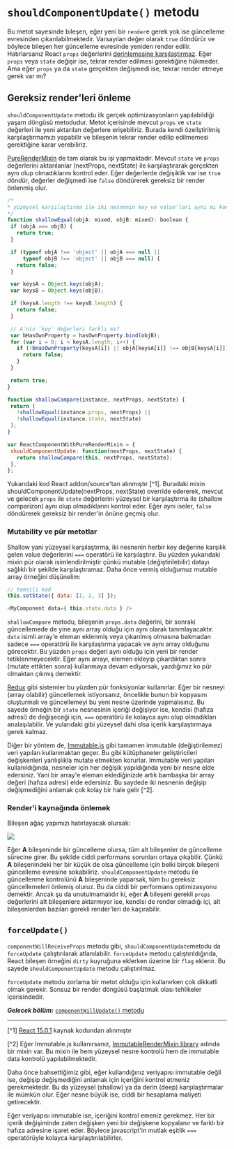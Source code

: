 # `shouldComponentUpdate()` metodu

Bu metot sayesinde bileşen, eğer yeni bir `render`e gerek yok ise güncelleme evresinden çıkarılabilmektedir. Varsayılan değer olarak `true` döndürür ve böylece bileşen her güncelleme evresinde yeniden render edilir. Hatırlarsanız React `props` değerlerini [derinlemesine karşılaştırmaz](https://facebook.github.io/react/blog/2016/01/08/A-implies-B-does-not-imply-B-implies-A.html). Eğer `props` veya `state` değişir ise, tekrar render edilmesi gerektiğine hükmeder. Ama eğer `props` ya da `state` gerçekten değişmedi ise, tekrar render etmeye gerek var mı?

## Gereksiz render'leri önleme

`shouldComponentUpdate` metodu ilk gerçek optimizasyonların yapılabildiği yaşam döngüsü metodudur. Metot içerisinde mevcut `props` ve `state` değerleri ile yeni aktarılan değerlere erişebiliriz. Burada kendi özellştirilmiş karşılaştırmamızı yapabilir ve bileşenin tekrar render edilip edilmemesi gerektiğine karar verebiliriz. 

[PureRenderMixin](https://facebook.github.io/react/docs/pure-render-mixin.html) de tam olarak bu işi yapmaktadır. Mevcut `state` ve `props` değerlerini aktarılanlar (nextProps, nextState) ile karşılaştırarak gerçekten aynı olup olmadıklarını kontrol eder. Eğer değerlerde değişiklik var ise `true` döndür, değerler değişmedi ise `false` döndürerek gereksiz bir render önlenmiş olur.
 

 ```javascript
/*
 * yüzeysel karşılaştırma ile iki nesnenin key ve value'ları aynı mı kontrol et
 */
function shallowEqual(objA: mixed, objB: mixed): boolean {
  if (objA === objB) {
    return true;
  }

  if (typeof objA !== 'object' || objA === null ||
      typeof objB !== 'object' || objB === null) {
    return false;
  }

  var keysA = Object.keys(objA);
  var keysB = Object.keys(objB);

  if (keysA.length !== keysB.length) {
    return false;
  }

  // A'nin `key` değerleri farklı mı?
  var bHasOwnProperty = hasOwnProperty.bind(objB);
  for (var i = 0; i < keysA.length; i++) {
    if (!bHasOwnProperty(keysA[i]) || objA[keysA[i]] !== objB[keysA[i]]) {
      return false;
    }
  }

  return true;
}

function shallowCompare(instance, nextProps, nextState) {
  return (
    !shallowEqual(instance.props, nextProps) ||
    !shallowEqual(instance.state, nextState)
  );
}

var ReactComponentWithPureRenderMixin = {
  shouldComponentUpdate: function(nextProps, nextState) {
    return shallowCompare(this, nextProps, nextState);
  },
};
 ```
 
Yukarıdaki kod React addon/source'tan alınmıştır [^1]. Buradaki mixin shouldComponentUpdate(nextProps, nextState) override edererek, mevcut ve gelecek `props` ile `state` değerlerini yüzeysel bir karşılaştırma ile (shallow comparizon) aynı olup olmadıklarını kontrol eder. Eğer aynı iseler, `false` döndürerek gereksiz bir render'in önüne geçmiş olur.

### Mutability ve pür metotlar
Shallow yani yüzeysel karşılaştırma, iki nesnenin herbir key değerine karşılık gelen value değerlerini `===` operatörü ile karşılaştırır. Bu yüzden yukarıdaki mixin pür olarak isimlendirilmiştir çünkü mutable (değiştirilebilir) datayı sağlıklı bir şekilde karşılaştıramaz. Daha önce vermiş olduğumuz mutable array örneğini düşünelim:
 
```javascript
// temsili kod
this.setState({ data: [1, 2, 3] });

<MyComponent data={ this.state.data } />
```

`shallowCompare` metodu, bileşenin `props.data` değerini, bir sonraki güncellemede de yine aynı array olduğu için aynı olarak tanımlayacaktır. `data` isimli array'e eleman eklenmiş veya çıkarılmış olmasına bakmadan sadece `===` operatörü ile karşılaştırma yapacak ve aynı array olduğunu görecektir. Bu yüzden `props` değeri aynı olduğu için yeni bir render tetiklenmeyecektir. Eğer aynı arrayı, elemen ekleyip çıkardıktan sonra (mutate ettikten sonra) kullanmaya devam ediyorsak, yazdığımız ko pür olmaktan çıkmış demektir. 

[Redux](http://redux.js.org/) gibi sistemler bu yüzden pür fonksiyonlar kullanırlar. Eğer bir nesneyi (array olabilir) güncellemek istiyorsanız, öncelikle bunun bir kopyasını oluşturmalı ve güncellemeyi bu yeni nesne üzerinde yapmalısınız. Bu sayede  örneğin bir `state` nesnesinin içeriği değişiyor ise, kendisi (hafıza adresi) de değişeceği için, `===` operatörü ile kolayca aynı olup olmadıkları analaşılabilir. Ve yularıdaki gibi yüzeysel dahi olsa içerik karşılaştırmaya gerek kalmaz.

Diğer bir yöntem de, [Immutable.js](https://facebook.github.io/immutable-js/) gibi tamamen immutable (değiştirilemez) veri yapıları kullanmaktan geçer. Bu gibi kütüphaneler geliştiricileri değişkenleri yanlışlıkla mutate etmekten korurlar. Immutable veri yapıları kullanıldığında, nesneler için her değişik yapıldığında yeni bir nesne elde edersiniz. Yani bir array'e eleman eklediğinizde artık bambaşka bir array değeri (hafıza adresi) elde edersiniz. Bu saydede iki nesnenin değişip değişmediğini anlamak çok kolay bir hale gelir [^2].

### Render'i kaynağında önlemek

Bileşen ağaç yapımızı hatırlayacak olursak:
 
![](../birth/react-element-tree.png)

Eğer **A** bileşeninde bir güncelleme olursa, tüm alt bileşenler de güncelleme sürecine girer. Bu şekilde ciddi performans sorunları ortaya çıkabilir. Çünkü **A** bileşenindeki her bir küçük de olsa güncelleme için belki birçok bileşeni güncelleme evresine sokabiliriz. `shouldComponentUpdate` metodu ile güncellenme kontrolünü **A** bileşeninde yaparsak, tüm bu gereksiz güncellemeleri önlemiş oluruz. Bu da ciddi bir performans optimizasyonu demektir. Ancak şu da unutulmamalıdır ki, eğer **A** bileşeni gerekli `props` değerlerini alt bileşenlere aktarmıyor ise, kendisi de render olmadığı içi, alt bileşenlerden bazıları gerekli render'leri de kaçırabilir.

## `forceUpdate()`

`componentWillReceiveProps` metodu gibi, `shouldComponentUpdate`metodu da `forceUpdate` çalıştırılarak atlanılabilir. `forceUpdate` metodu çalıştırıldığında, React bileşen örneğini `dirty` kuyruğuna eklerken üzerine bir `flag` eklenir. Bu sayede `shouldComponentUpdate` metodu çalıştırılmaz.  
 
`forceUpdate` metodu zorlama bir metot olduğu için kullanırken çok dikkatli olmak gerekir. Sonsuz bir render döngüsü başlatmak olası tehlikeler içerisindedir. 

***Gelecek bölüm:*** [`componentWillUpdate()` metodu](tapping_into_componentwillupdate.md)

---

[^1] [React 15.0.1](https://github.com/facebook/react/blob/15-stable/src/addons/shallowCompare.js) kaynak kodundan alınmıştır

[^2] Eğer Immutable.js kullanırsanız, [ImmutableRenderMixin library](https://github.com/jurassix/react-immutable-render-mixin) adında bir mixin var. Bu mixin ile hem yüzeysel nesne kontrolü hem de immutable data kontrolü yapılabilmektedir. 

Daha önce bahsettiğimiz gibi, eğer kullandığınız veriyapısı immutable değil ise, değişip değişmediğini anlamak için içeriğini kontrol etmeniz gerekmektedir. Bu da yüzeysel (shallow) ya da derin (deep) karşılaştırmalar ile mümkün olur. Eğer nesne büyük ise, ciddi bir hesaplama maliyeti getirecektir. 

Eğer veriyapısı immutable ise, içeriğini kontrol emeniz gerekmez. Her bir içerik değişiminde zaten değişken yeni bir değişkene kopyalanır ve farklı bir hafıza adresine işaret eder. Böylece javascript'in mutlak eşitlik `===` operatörüyle kolayca karşılaştırılabilirler. 
